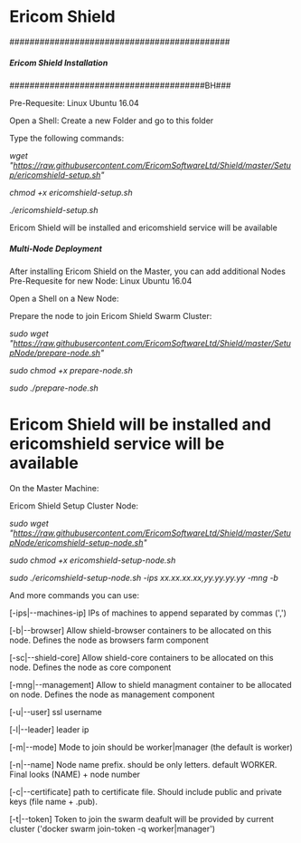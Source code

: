 # Ericom Shield
############################################
#####   Ericom Shield Installation     #####
#######################################BH###

Pre-Requesite: Linux Ubuntu 16.04

Open a Shell:
Create a new Folder and go to this folder

Type the following commands:

*wget "https://raw.githubusercontent.com/EricomSoftwareLtd/Shield/master/Setup/ericomshield-setup.sh"*

*chmod +x ericomshield-setup.sh*

*./ericomshield-setup.sh*

Ericom Shield will be installed and ericomshield service will be available

#####   Multi-Node Deployment     #####

After installing Ericom Shield on the Master, you can add additional Nodes 
Pre-Requesite for new Node: Linux Ubuntu 16.04

Open a Shell on a New Node:

Prepare the node to join Ericom Shield Swarm Cluster:

*sudo wget "https://raw.githubusercontent.com/EricomSoftwareLtd/Shield/master/SetupNode/prepare-node.sh"*

*sudo chmod +x prepare-node.sh*

*sudo ./prepare-node.sh*

Ericom Shield will be installed and ericomshield service will be available
=======
On the Master Machine:

Ericom Shield Setup Cluster Node:

*sudo wget "https://raw.githubusercontent.com/EricomSoftwareLtd/Shield/master/SetupNode/ericomshield-setup-node.sh"*

*sudo chmod +x ericomshield-setup-node.sh*

*sudo ./ericomshield-setup-node.sh -ips xx.xx.xx.xx,yy.yy.yy.yy -mng -b*

And more commands you can use:

[-ips|--machines-ip] IPs of machines to append separated by commas (',')

[-b|--browser] Allow shield-browser containers to be allocated on this node. Defines the node as browsers farm component

[-sc|--shield-core] Allow shield-core containers to be allocated on this node. Defines the node as core component

[-mng|--management] Allow to shield managment container to be allocated on node. Defines the node as management component

[-u|--user] ssl username

[-l|--leader] leader ip

[-m|--mode] Mode to join should be worker|manager (the default is worker)

[-n|--name] Node name prefix. should be only letters. default WORKER. Final looks (NAME) + node number

[-c|--certificate] path to certificate file. Should include public and private keys (file name + .pub).

[-t|--token] Token to join the swarm deafult will be provided by current cluster ('docker swarm join-token -q worker|manager')

